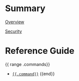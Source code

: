 # Summary

[Overview](README.md)

[Security](security.md)

# Reference Guide

{{ range .commands}}
- [`{{.command}}`]({{.command}}.md)
{{end}}

